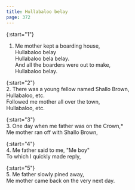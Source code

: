 ```yaml
---
title: Hullabaloo belay
page: 372
---  
```


{:start="1"}  
1.  Me mother kept a boarding house,  
Hullabaloo belay  
Hullabaloo bela belay.  
And all the boarders were out to make,  
Hullabaloo belay.  

{:start="2"}  
2. There was a young fellow named Shallo Brown,  
Hullabaloo, etc.  
Followed me mother all over the town,  
Hullabaloo, etc.  

{:start="3"}  
3. One day when me father was on the Crown,*  
Me mother ran off with Shallo Brown,  

{:start="4"}  
4. Me father said to me, "Me boy"  
To which I quickly made reply,  

{:start="5"}  
5. Me father slowly pined away,  
Me mother came back on the very next day.  